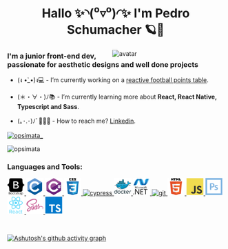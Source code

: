 <h1 align="center">Hallo ✨◝(⁰▿⁰)◜✨ I'm Pedro Schumacher 🪐🥀</h1>

<img align="right" alt="avatar" width="260" src="https://64.media.tumblr.com/31afd439960766f1b6dbd71cde5fc5ab/66b4de826ed41261-d3/s540x810/957b346ae72147be1f03fe5c26e0333306406a7f.gifv">

<h3 align="left">I'm a junior front-end dev, passionate for aesthetic designs and well done projects</h3>

- (ง •̀_•́)ง💻 - I’m currently working on a [reactive football points table](https://github.com/opsimata/FootballPointsTable).

- (＊・∀・)ﾉ📚 - I’m currently learning more about **React, React Native, Typescript and Sass**.

- (｡･.･)ﾉﾞ🙋🏻‍♂️ - How to reach me?  [Linkedin](https://www.linkedin.com/in/opsimata/).



<!-- <p align="left"> <a href="https://github.com/ryo-ma/github-profile-trophy"><img src="https://github-profile-trophy.vercel.app/?username=opsimata" alt="opsimata" /></a> </p> -->

<!-- <p align="left"> <a href="https://twitter.com/opsimata_" target="blank"><img src="https://img.shields.io/twitter/follow/opsimata_?logo=twitter&style=for-the-badge" alt="opsimata_" /></a> </p> -->



<!-- <h3 align="left">Connect with me:</h3> -->
<p align="left">
<a href="https://twitter.com/opsimata_" target="blank"><img align="center" src="https://raw.githubusercontent.com/rahuldkjain/github-profile-readme-generator/master/src/images/icons/Social/twitter.svg" alt="opsimata_" height="30" width="40" /></a>
<p align="left"> <img src="https://komarev.com/ghpvc/?username=opsimata&label=Profile%20views&color=0e75b6&style=flat" alt="opsimata" /> </p>
</p>



<h3 align="left">Languages and Tools:</h3>
<p align="left"> <a href="https://getbootstrap.com" target="_blank" rel="noreferrer"> <img src="https://raw.githubusercontent.com/devicons/devicon/master/icons/bootstrap/bootstrap-plain-wordmark.svg" alt="bootstrap" width="40" height="40"/> </a> <a href="https://www.cprogramming.com/" target="_blank" rel="noreferrer"> <img src="https://raw.githubusercontent.com/devicons/devicon/master/icons/c/c-original.svg" alt="c" width="40" height="40"/> </a> <a href="https://www.w3schools.com/cs/" target="_blank" rel="noreferrer"> <img src="https://raw.githubusercontent.com/devicons/devicon/master/icons/csharp/csharp-original.svg" alt="csharp" width="40" height="40"/> </a> <a href="https://www.w3schools.com/css/" target="_blank" rel="noreferrer"> <img src="https://raw.githubusercontent.com/devicons/devicon/master/icons/css3/css3-original-wordmark.svg" alt="css3" width="40" height="40"/> </a> <a href="https://www.cypress.io" target="_blank" rel="noreferrer"> <img src="https://raw.githubusercontent.com/simple-icons/simple-icons/6e46ec1fc23b60c8fd0d2f2ff46db82e16dbd75f/icons/cypress.svg" alt="cypress" width="40" height="40"/> </a> <a href="https://www.docker.com/" target="_blank" rel="noreferrer"> <img src="https://raw.githubusercontent.com/devicons/devicon/master/icons/docker/docker-original-wordmark.svg" alt="docker" width="40" height="40"/> </a> <a href="https://dotnet.microsoft.com/" target="_blank" rel="noreferrer"> <img src="https://raw.githubusercontent.com/devicons/devicon/master/icons/dot-net/dot-net-original-wordmark.svg" alt="dotnet" width="40" height="40"/> </a> <a href="https://git-scm.com/" target="_blank" rel="noreferrer"> <img src="https://www.vectorlogo.zone/logos/git-scm/git-scm-icon.svg" alt="git" width="40" height="40"/> </a> <a href="https://www.w3.org/html/" target="_blank" rel="noreferrer"> <img src="https://raw.githubusercontent.com/devicons/devicon/master/icons/html5/html5-original-wordmark.svg" alt="html5" width="40" height="40"/> </a> <a href="https://developer.mozilla.org/en-US/docs/Web/JavaScript" target="_blank" rel="noreferrer"> <img src="https://raw.githubusercontent.com/devicons/devicon/master/icons/javascript/javascript-original.svg" alt="javascript" width="40" height="40"/> </a> <a href="https://www.photoshop.com/en" target="_blank" rel="noreferrer"> <img src="https://raw.githubusercontent.com/devicons/devicon/master/icons/photoshop/photoshop-line.svg" alt="photoshop" width="40" height="40"/> </a> <a href="https://reactjs.org/" target="_blank" rel="noreferrer"> <img src="https://raw.githubusercontent.com/devicons/devicon/master/icons/react/react-original-wordmark.svg" alt="react" width="40" height="40"/> </a> <a href="https://sass-lang.com" target="_blank" rel="noreferrer"> <img src="https://raw.githubusercontent.com/devicons/devicon/master/icons/sass/sass-original.svg" alt="sass" width="40" height="40"/> </a> <a href="https://www.typescriptlang.org/" target="_blank" rel="noreferrer"> <img src="https://raw.githubusercontent.com/devicons/devicon/master/icons/typescript/typescript-original.svg" alt="typescript" width="40" height="40"/> </a> </p>

<!-- <p><img align="left" src="https://github-readme-stats.vercel.app/api/top-langs?username=opsimata&show_icons=true&locale=en&layout=compact" alt="opsimata" /></p>

<p>&nbsp;<img align="center" src="https://github-readme-stats.vercel.app/api?username=opsimata&show_icons=true&locale=en" alt="opsimata" /></p> -->

<br>

[![Ashutosh's github activity graph](https://github-readme-activity-graph.cyclic.app/graph?username=opsimata&bg_color=360e61&color=fff&line=757bc8&point=fff&area=true&hide_border=true)](https://github.com/opsimata?tab=repositories)

